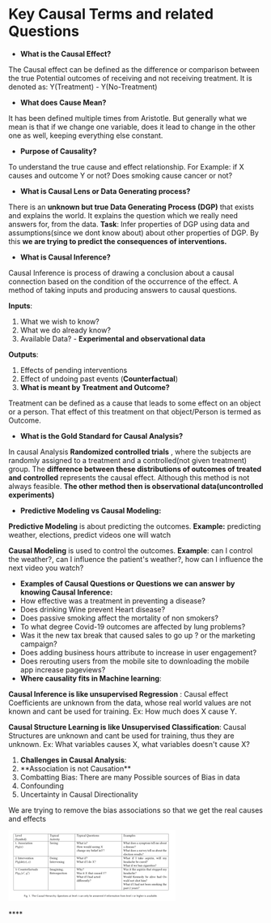 # Key Causal Terms and related Questions

* **What is the Causal Effect?**

The Causal effect can be defined as the difference or comparison between the true Potential outcomes of receiving and not receiving treatment. It is denoted as: Y\(Treatment\) - Y\(No-Treatment\)

* **What does Cause Mean?**

It has been defined multiple times from Aristotle. But generally what we mean is that if we change one variable, does it lead to change in the other one as well, keeping everything else constant.

* **Purpose of Causality?**

To understand the true cause and effect relationship. For Example: if X causes and outcome Y or not? Does smoking cause cancer or not?

* **What is Causal Lens or Data Generating process?** 

There is an **unknown but true Data Generating Process \(DGP\)** that exists and explains the world. It explains the question which we really need answers for, from the data. **Task**: Infer properties of DGP using data and assumptions\(since we dont know about\) about other properties of DGP. By this **we are trying to predict the consequences of interventions.**

* **What is Causal Inference?**

Causal Inference is process of drawing a conclusion about a causal connection based on the condition of the occurrence of the effect. A method of taking inputs and producing answers to causal questions.

**Inputs**:

1. What we wish to know?
2. What we do already know?
3. Available Data? - **Experimental and observational data**

**Outputs**:

1. Effects of pending interventions
2. Effect of undoing past events \(**Counterfactual**\)
3. **What is meant by Treatment and Outcome?**

Treatment can be defined as a cause that leads to some effect on an object or a person. That effect of this treatment on that object/Person is termed as Outcome.

* **What is the Gold Standard for Causal Analysis?**

In causal Analysis **Randomized controlled trials** , where the subjects are randomly assigned to a treatment and a controlled\(not given treatment\) group. The **difference between these distributions of outcomes of treated and controlled** represents the causal effect. Although this method is not always feasible. **The other method then is observational data\(uncontrolled experiments\)**

* **Predictive Modeling vs Causal Modeling:** 

**Predictive Modeling** is about predicting the outcomes. **Example:** predicting weather, elections, predict videos one will watch

**Causal Modeling** is used to control the outcomes. **Example**: can I control the weather?, can I influence the patient's weather?, how can I influence the next video you watch?

* **Examples of Causal Questions or Questions we can answer by knowing Causal Inference:**
* How effective was a treatment in preventing a disease?
* Does drinking Wine prevent Heart disease?
* Does passive smoking affect the mortality of non smokers?
* To what degree Covid-19 outcomes are affected by lung problems?
* Was it the new tax break that caused sales to go up ? or the marketing campaign?
* Does adding business hours attribute to increase in user engagement?
* Does rerouting users from the mobile site to downloading the mobile app increase pageviews?
* **Where causality fits in Machine learning**:

**Causal Inference is like unsupervised Regression** : Causal effect Coefficients are unknown from the data, whose real world values are not known and cant be used for training. Ex: How much does X cause Y.

**Causal Structure Learning is like Unsupervised Classification**: Causal Structures are unknown and cant be used for training, thus they are unknown. Ex: What variables causes X, what variables doesn't cause X?

1. **Challenges in Causal Analysis**:
2. \*\*Association is not Causation\*\*
3. Combatting Bias: There are many Possible sources of Bias in data
4. Confounding
5. Uncertainty in Causal Directionality

We are trying to remove the bias associations so that we get the real causes and effects

![](.gitbook/assets/image%20%281%29.png)

\*\*\*\*

